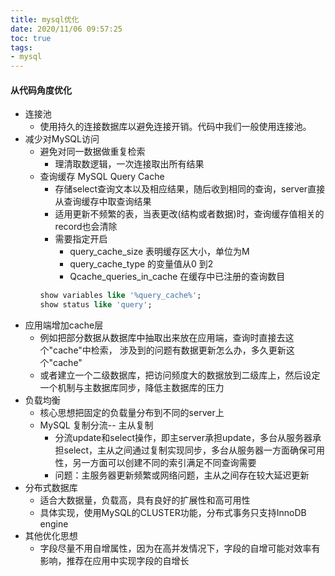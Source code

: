 ```yaml
---
title: mysql优化
date: 2020/11/06 09:57:25
toc: true
tags:
- mysql
---
```




#### 从代码角度优化

* 连接池
  * 使用持久的连接数据库以避免连接开销。代码中我们一般使用连接池。
* 减少对MySQL访问
  * 避免对同一数据做重复检索
    * 理清取数逻辑，一次连接取出所有结果
  * 查询缓存 MySQL Query Cache
    * 存储select查询文本以及相应结果，随后收到相同的查询，server直接从查询缓存中取查询结果
    * 适用更新不频繁的表，当表更改(结构或者数据)时，查询缓存值相关的record也会清除
    * 需要指定开启
      * query_cache_size 表明缓存区大小，单位为M
      * query_cache_type 的变量值从0 到2
      * Qcache_queries_in_cache  在缓存中已注册的查询数目
    ```SQL
    show variables like '%query_cache%';
    show status like 'query';
    ```
<!--more-->
  * 应用端增加cache层
    * 例如把部分数据从数据库中抽取出来放在应用端，查询时直接去这个"cache"中检索， 涉及到的问题有数据更新怎么办，多久更新这个"cache"
    * 或者建立一个二级数据库，把访问频度大的数据放到二级库上，然后设定一个机制与主数据库同步，降低主数据库的压力
* 负载均衡
  * 核心思想把固定的负载量分布到不同的server上
  * MySQL 复制分流-- 主从复制
    * 分流update和select操作，即主server承担update，多台从服务器承担select，主从之间通过复制实现同步，多台从服务器一方面确保可用性，另一方面可以创建不同的索引满足不同查询需要
    * 问题：主服务器更新频繁或网络问题，主从之间存在较大延迟更新
* 分布式数据库
  * 适合大数据量，负载高，具有良好的扩展性和高可用性
  * 具体实现，使用MySQL的CLUSTER功能，分布式事务只支持InnoDB engine
* 其他优化思想
  * 字段尽量不用自增属性，因为在高并发情况下，字段的自增可能对效率有影响，推荐在应用中实现字段的自增长


